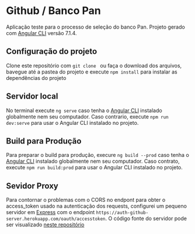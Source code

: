 # Github / Banco Pan

Aplicação teste para o processo de seleção do banco Pan. Projeto gerado com [Angular CLI](https://github.com/angular/angular-cli) versão 7.1.4.

## Configuração do projeto

Clone este repositório com `git clone ` ou faça o download dos arquivos, bavegue até a pastea do projeto e execute `npm install` para instalar as dependências do projeto

## Servidor local

No terminal execute `ng serve` caso tenha o [Angular CLI](https://github.com/angular/angular-cli) instalado globalmente nem seu computador. Caso contrario, execute `npm run dev:serve` para usar o Angular CLI instalado no projeto. 

## Build para Produção

Para preparar o build para produção, execure `ng build --prod` caso tenha o [Angular CLI](https://github.com/angular/angular-cli) instalado globalmente nem seu computador. Caso contrato, execute `npm run build:prod` para usar o Angular CLI instalado no projeto. 

## Sevidor Proxy

Para contornar o problemas com o CORS no endpont para obter o access_token usado na autenticação dos requests, configurei um pequeno servidor em [Express](https://expressjs.com/) com o endpoint `https://auth-github-server.herokuapp.com/oauth/accesstoken`. O código fonte do servidor pode ser visualizado [neste repositório](https://github.com/roliveira-com/auth-github)


